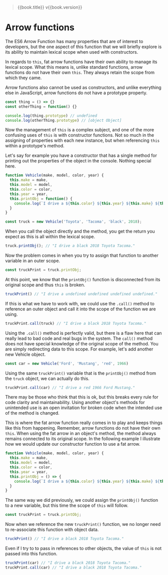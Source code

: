 > {{book.title}} v{{book.version}}

# Arrow functions

The ES6 Arrow Function has many properties that are of interest to developers, but the one aspect of this function that we will briefly explore is its ability to maintain lexical scope when used with constructors.

In regards to `this`, fat arrow functions have their own ability to manage its lexical scope. What this means is, unlike standard functions, arrow functions do not have their own `this`. They always retain the scope from which they came.

Arrow functions also cannot be used as constructors, and unlike everything else in JavaScript, arrow functions do not have a prototype property.

```js
const thing = () => {}
const otherThing = function() {}

console.log(thing.prototype) // undefined
console.log(otherThing.prototype) // [object Object]
```

Now the management of `this` is a complex subject, and one of the more confusing uses of `this` is with constructor functions. Not so much in the assigning of properties with each new instance, but when referencing `this` within a prototype's method.

Let's say for example you have a constructor that has a single method for printing out the properties of the object in the console. Nothing special here.

```js
function Vehicle(make, model, color, year) {
  this.make = make,
  this.model = model,
  this.color = color,
  this.year = year,
  this.printObj = function() {
    console.log(`I drive a ${this.color} ${this.year} ${this.make} ${this.model}.`)
  }
}

const truck = new Vehicle('Toyota', 'Tacoma', 'black', 2018);
```

When you call the object directly and the method, you get the return you expect as this is all within the lexical scope.

```js
truck.printObj(); // "I drive a black 2018 Toyota Tacoma."
```

Now the problem comes in when you try to assign that function to another variable in an outer scope.

```js
const truckPrint = truck.printObj;
```

At this point, we know that the `printObj()` function is disconnected from its original scope and thus `this` is broken.

```js
truckPrint() // "I drive a undefined undefined undefined undefined."
```

If this is what we have to work with, we could use the `.call()` method to reference an outer object and call it into the scope of the function we are using.

```js
truckPrint.call(truck) // "I drive a black 2018 Toyota Tacoma."
```

Using the `.call()` method is perfectly valid, but there is a flaw here that can really lead to bad code and real bugs in the system. The `call()` method does not have special knowledge of the original scope of the method. You are simply redirecting data to this scope. For example, let's add another new Vehicle object.

```js
const car = new Vehicle('Ford', 'Mustang', 'red', 1966)
```

Using the same `truckPrint()` variable that is the `printObj()` method from the `truck` object, we can actually do this.

```js
truckPrint.call(car) // "I drive a red 1966 Ford Mustang."
```

There may be those who think that this is ok, but this breaks every rule for code clarity and maintainability. Using another object's methods for unintended use is an open invitation for broken code when the intended use of the method is changed.

This is where the fat arrow function really comes in to play and keeps things like this from happening. Remember, arrow functions do not have their own `this`. When using the fat arrow in an object's method, the method always remains connected to its original scope. In the following example I illustrate how we would update our constructor function to use a fat arrow.

```js
function Vehicle(make, model, color, year) {
  this.make = make,
  this.model = model,
  this.color = color,
  this.year = year,
  this.printObj = () => {
    console.log(`I drive a ${this.color} ${this.year} ${this.make} ${this.model}.`)
  }
}
```

The same way we did previously, we could assign the `printObj()` function to a new variable, but this time the scope of `this` will follow.

```js
const truckPrint = truck.printObj;
```

Now when we reference the new `truckPrint()` function, we no longer need to re-associate this function with object data.

```js
truckPrint() // "I drive a black 2018 Toyota Tacoma."
```

Even if I try to to pass in references to other objects, the value of `this` is not passed into this function.

```js
truckPrint(car) // "I drive a black 2018 Toyota Tacoma."
truckPrint.call(car) // "I drive a black 2018 Toyota Tacoma."
```
